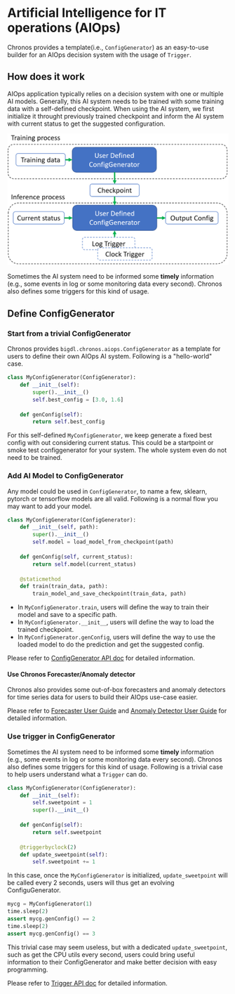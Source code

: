 # Artificial Intelligence for IT operations (AIOps)

Chronos provides a template(i.e., `ConfigGenerator`) as an easy-to-use builder for an AIOps decision system with the usage of `Trigger`.

## How does it work

AIOps application typically relies on a decision system with one or multiple AI models. Generally, this AI system needs to be trained with some training data with a self-defined checkpoint. When using the AI system, we first initialize it throught previously trained checkpoint and inform the AI system with current status to get the suggested configuration.

![image](../Image/aiops-workflow.png)

Sometimes the AI system need to be informed some **timely** information (e.g., some events in log or some monitoring data every second). Chronos also defines some triggers for this kind of usage.

## Define ConfigGenerator

### Start from a trivial ConfigGenerator
Chronos provides `bigdl.chronos.aiops.ConfigGenerator` as a template for users to define their own AIOps AI system. Following is a "hello-world" case.

```python
class MyConfigGenerator(ConfigGenerator):
    def __init__(self):
        super().__init__()
        self.best_config = [3.0, 1.6]

    def genConfig(self):
        return self.best_config
```

For this self-defined `MyConfigGenerator`, we keep generate a fixed best config with out considering current status. This could be a startpoint or smoke test configgenerator for your system. The whole system even do not need to be trained.

### Add AI Model to ConfigGenerator
Any model could be used in `ConfigGenerator`, to name a few, sklearn, pytorch or tensorflow models are all valid. Following is a normal flow you may want to add your model.

```python
class MyConfigGenerator(ConfigGenerator):
    def __init__(self, path):
        super().__init__()
        self.model = load_model_from_checkpoint(path)

    def genConfig(self, current_status):
        return self.model(current_status)

    @staticmethod
    def train(train_data, path):
        train_model_and_save_checkpoint(train_data, path)
```

- In `MyConfigGenerator.train`, users will define the way to train their model and save to a specific path.
- In `MyConfigGenerator.__init__`, users will define the way to load the trained checkpoint.
- In `MyConfigGenerator.genConfig`, users will define the way to use the loaded model to do the prediction and get the suggested config.

Please refer to [ConfigGenerator API doc](../../PythonAPI/Chronos/aiops.html) for detailed information.

#### Use Chronos Forecaster/Anomaly detector
Chronos also provides some out-of-box forecasters and anomaly detectors for time series data for users to build their AIOps use-case easier.

Please refer to [Forecaster User Guide](./forecasting.html) and [Anomaly Detector User Guide](./anomaly_detection.html) for detailed information.

### Use trigger in ConfigGenerator
Sometimes the AI system need to be informed some **timely** information (e.g., some events in log or some monitoring data every second). Chronos also defines some triggers for this kind of usage. Following is a trivial case to help users understand what a `Trigger` can do. 

```python
class MyConfigGenerator(ConfigGenerator):
    def __init__(self):
        self.sweetpoint = 1
        super().__init__()

    def genConfig(self):
        return self.sweetpoint

    @triggerbyclock(2)
    def update_sweetpoint(self):
        self.sweetpoint += 1
```

In this case, once the `MyConfigGenerator` is initialized, `update_sweetpoint` will be called every 2 seconds, users will thus get an evolving ConfiguGenerator.

```python
mycg = MyConfigGenerator(1)
time.sleep(2)
assert mycg.genConfig() == 2
time.sleep(2)
assert mycg.genConfig() == 3
```

This trivial case may seem useless, but with a dedicated `update_sweetpoint`, such as get the CPU utils every second, users could bring useful information to their ConfigGenerator and make better decision with easy programming.

Please refer to [Trigger API doc](../../PythonAPI/Chronos/aiops.html) for detailed information.